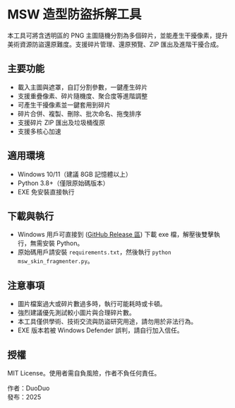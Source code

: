 # MSW 造型防盜拆解工具

本工具可將含透明區的 PNG 主圖隨機分割為多個碎片，並能產生干擾像素，提升美術資源防盜還原難度。支援碎片管理、還原預覽、ZIP 匯出及進階干擾合成。

## 主要功能

- 載入主圖與遮罩，自訂分割參數，一鍵產生碎片
- 支援重疊像素、碎片隨機度、聚合度等進階調整
- 可產生干擾像素並一鍵套用到碎片
- 碎片合併、複製、刪除、批次命名、拖曳排序
- 支援碎片 ZIP 匯出及垃圾桶復原
- 支援多核心加速

## 適用環境

- Windows 10/11（建議 8GB 記憶體以上）
- Python 3.8+（僅限原始碼版本）
- EXE 免安裝直接執行

## 下載與執行

- Windows 用戶可直接到 ([GitHub Release 區](https://github.com/duoduo-88/MSW-Skin-Fragmenter/releases/tag/v1.0.0)) 下載 exe 檔，解壓後雙擊執行，無需安裝 Python。
- 原始碼用戶請安裝 `requirements.txt`，然後執行 `python msw_skin_fragmenter.py`。

## 注意事項

- 圖片檔案過大或碎片數過多時，執行可能耗時或卡頓。
- 強烈建議優先測試較小圖片與合理碎片數。
- 本工具僅供學術、技術交流與防盜研究用途，請勿用於非法行為。  
- EXE 版本若被 Windows Defender 誤判，請自行加入信任。

## 授權

MIT License。使用者需自負風險，作者不負任何責任。

作者：DuoDuo  
發布：2025
